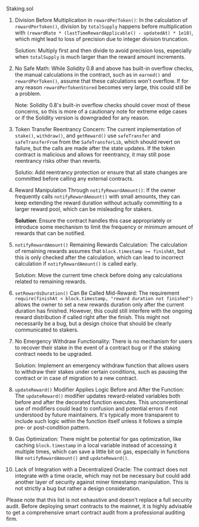 Staking.sol 
1. Division Before Multiplication in `rewardPerToken()`:
   In the calculation of `rewardPerToken()`, division by `totalSupply` happens before multiplication with `(rewardRate * (lastTimeRewardApplicable() - updatedAt) * 1e18)`, which might lead to loss of precision due to integer division truncation.

   Solution: Multiply first and then divide to avoid precision loss, especially when `totalSupply` is much larger than the reward amount increments.

2. No Safe Math:
   While Solidity 0.8 and above has built-in overflow checks, the manual calculations in the contract, such as in `earned()` and `rewardPerToken()`, assume that these calculations won't overflow. If for any reason `rewardPerTokenStored` becomes very large, this could still be a problem.

   Note: Solidity 0.8's built-in overflow checks should cover most of these concerns, so this is more of a cautionary note for extreme edge cases or if the Solidity version is downgraded for any reason.

3. Token Transfer Reentrancy Concern:
   The current implementation of `stake()`, `withdraw()`, and `getReward()` use `safeTransfer` and `safeTransferFrom` from the `SafeTransferLib`, which should revert on failure, but the calls are made after the state updates. If the token contract is malicious and allows for reentrancy, it may still pose reentrancy risks other than reverts.

   Solutio: Add reentrancy protection or ensure that all state changes are committed before calling any external contracts.

4. Reward Manipulation Through `notifyRewardAmount()`:
   If the owner frequently calls `notifyRewardAmount()` with small amounts, they can keep extending the reward duration without actually committing to a larger reward pool, which can be misleading for stakers.

   **Solution**: Ensure the contract handles this case appropriately or introduce some mechanism to limit the frequency or minimum amount of rewards that can be notified.

5. `notifyRewardAmount()` Remaining Rewards Calculation:
   The calculation of remaining rewards assumes that `block.timestamp >= finishAt`, but this is only checked after the calculation, which can lead to incorrect calculation if `notifyRewardAmount()` is called early.

   Solution: Move the current time check before doing any calculations related to remaining rewards.

6. `setRewardsDuration()` Can Be Called Mid-Reward:
   The requirement `require(finishAt < block.timestamp, "reward duration not finished")` allows the owner to set a new rewards duration only after the current duration has finished. However, this could still interfere with the ongoing reward distribution if called right after the finish. This might not necessarily be a bug, but a design choice that should be clearly communicated to stakers.

7. No Emergency Withdraw Functionality:
   There is no mechanism for users to recover their stake in the event of a contract bug or if the staking contract needs to be upgraded.

   Solution: Implement an emergency withdraw function that allows users to withdraw their stakes under certain conditions, such as pausing the contract or in case of migration to a new contract.

8. `updateReward()` Modifier Applies Logic Before and After the Function:
   The `updateReward()` modifier updates reward-related variables both before and after the decorated function executes. This unconventional use of modifiers could lead to confusion and potential errors if not understood by future maintainers. It's typically more transparent to include such logic within the function itself unless it follows a simple pre- or post-condition pattern.

9. Gas Optimization:
   There might be potential for gas optimization, like caching `block.timestamp` in a local variable instead of accessing it multiple times, which can save a little bit on gas, especially in functions like `notifyRewardAmount()` and `updateReward()`.

10. Lack of Integration with a Decentralized Oracle:
   The contract does not integrate with a time oracle, which may not be necessary but could add another layer of security against miner timestamp manipulation. This is not strictly a bug but rather a design consideration.

Please note that this list is not exhaustive and doesn't replace a full security audit. Before deploying smart contracts to the mainnet, it is highly advisable to get a comprehensive smart contract audit from a professional auditing firm.